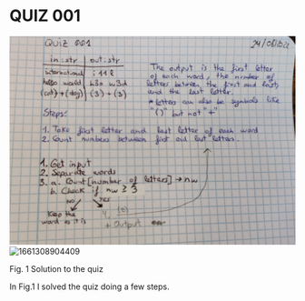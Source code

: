 # QUIZ 001
![Solution to the quiz](1661308904409.jpg)![1661308904409](https://user-images.githubusercontent.com/89135778/186311156-3764d351-8380-497b-b7fd-56bba2ee72c7.jpg)

Fig. 1 Solution to the quiz

In Fig.1 I solved the quiz doing a few steps.

